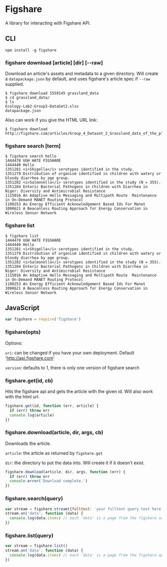 # Figshare

A library for interacting with Figshare API.

## CLI
```
npm install -g figshare
```

### figshare download [article] [dir] [--raw]

Download an article's assets and metadata to a given directory. Will create a `datapackage.json` by default, and uses figshare's article spec if `--raw` supplied.

```
$ figshare download 1559145 grassland_data
$ cd grassland_data/
$ ls
Ecology-Lab2-Group3-DataSet2.xlsx
datapackage.json
```

Also can work if you give the HTML URL link:
```
$ figshare download http://figshare.com/articles/Group_4_Dataset_2_Grassland_data_of_the_plant_Purple_Aster_Aster_prenathoides_/1559145
```


### figshare search [term]

```
$ figshare search hello
1444470 UGH HATE FIGSHARE
1444440 Hello
1351281 <i>Shigella</i> serotypes identified in the study.
1351279 Distribution of organism identified in children with watery or bloody diarrhea by age group.
1351282 <i>Salmonella</i> serotypes identified in the study (N = 355).
1351284 Enteric Bacterial Pathogens in Children with Diarrhea in Niger: Diversity and Antimicrobial Resistance
1115016 An Adaptive Hello Messaging and Multipath Route  Maintenance in On-Demand MANET Routing Protocol
1100253 An Energy Efficient Acknowledgement Based Ids For Manet
1098621 A Beaconless Routing Approach for Energy Conservation in  Wireless Sensor Network
```

### figshare list

```
$ figshare list
1444470 UGH HATE FIGSHARE
1444440 Hello
1351281 <i>Shigella</i> serotypes identified in the study.
1351279 Distribution of organism identified in children with watery or bloody diarrhea by age group.
1351282 <i>Salmonella</i> serotypes identified in the study (N = 355).
1351284 Enteric Bacterial Pathogens in Children with Diarrhea in Niger: Diversity and Antimicrobial Resistance
1115016 An Adaptive Hello Messaging and Multipath Route  Maintenance in On-Demand MANET Routing Protocol
1100253 An Energy Efficient Acknowledgement Based Ids For Manet
1098621 A Beaconless Routing Approach for Energy Conservation in  Wireless Sensor Network
```

## JavaScript

```js
var figshare = require('figshare')
```

### figshare(opts)

Options:

`uri`: can be changed if you have your own deployment. Default 'http://api.figshare.com'

`version`: defaults to 1, there is only one version of figshare search

### figshare.get(id, cb)

Hits the figshare api and gets the article with the given id. Will also work with the html url.

```js
figshare.get(id, function (err, article) {
  if (err) throw err
  console.log(article)
})
```

### figshare.download(article, dir, args, cb)

Downloads the article.

`article`: the article as returned by `figshare.get`

`dir`: the directory to put the data into. Will create it if it doesn't exist.

```js
figshare.download(article, dir, args, function (err) {
  if (err) throw err
  console.error('Download complete.')
})
```

### figshare.search(query)

```js
var stream = figshare.stream({fulltext: 'your fulltext query text here'})
stream.on('data', function (data) {
  console.log(data.items) // each 'data' is a page from the figshare search api
})
```

### figshare.list(query)

```js
var stream = figshare.list()
stream.on('data', function (data) {
  console.log(data.items) // each 'data' is a page from the figshare api
})
```
